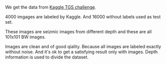 We get the data from [Kaggle TGS challenge](https://www.kaggle.com/c/tgs-salt-identification-challenge).

4000 imgages are labeled by Kaggle. And 16000 without labels used as test set.

These images are seizmic images from different depth and these are all 101x101 BW images.

Images are clean and of good qiality. Because all images are labeled exactly without noise. And it's ok to get a satisfying result only with images. Depth information is used to divide the dataset. 
